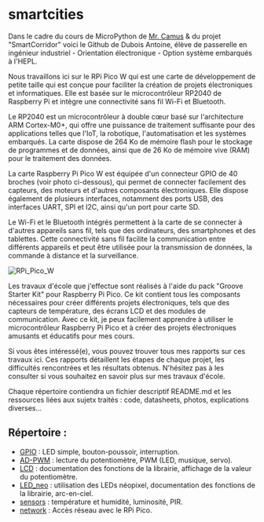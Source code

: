 # smartcities

Dans le cadre du cours de MicroPython de [Mr. Camus](https://github.com/hepl-camus) & du projet "SmartCorridor" voici le Github de Dubois Antoine, élève de passerelle en ingénieur industriel - Orientation électronique - Option système embarqués à l'HEPL.

Nous travaillons ici sur le RPi Pico W qui est une carte de développement de petite taille qui est conçue pour faciliter la création de projets électroniques et informatiques. Elle est basée sur le microcontrôleur RP2040 de Raspberry Pi et intègre une connectivité sans fil Wi-Fi et Bluetooth.

Le RP2040 est un microcontrôleur à double cœur basé sur l'architecture ARM Cortex-M0+, qui offre une puissance de traitement suffisante pour des applications telles que l'IoT, la robotique, l'automatisation et les systèmes embarqués. La carte dispose de 264 Ko de mémoire flash pour le stockage de programmes et de données, ainsi que de 26 Ko de mémoire vive (RAM) pour le traitement des données.

La carte Raspberry Pi Pico W est équipée d'un connecteur GPIO de 40 broches (voir photo ci-dessous), qui permet de connecter facilement des capteurs, des moteurs et d'autres composants électroniques. Elle dispose également de plusieurs interfaces, notamment des ports USB, des interfaces UART, SPI et I2C, ainsi qu'un port pour carte SD.

Le Wi-Fi et le Bluetooth intégrés permettent à la carte de se connecter à d'autres appareils sans fil, tels que des ordinateurs, des smartphones et des tablettes. Cette connectivité sans fil facilite la communication entre différents appareils et peut être utilisée pour la transmission de données, la commande à distance et la surveillance.

![RPi_Pico_W](https://user-images.githubusercontent.com/125505805/220986057-d315d175-f1a6-40c2-9e81-835da921c5e4.png)

Les travaux d'école que j'effectue sont réalisés à l'aide du pack "Groove Starter Kit" pour Raspberry Pi Pico. Ce kit contient tous les composants nécessaires pour créer différents projets électroniques, tels que des capteurs de température, des écrans LCD et des modules de communication. Avec ce kit, je peux facilement apprendre à utiliser le microcontrôleur Raspberry Pi Pico et à créer des projets électroniques amusants et éducatifs pour mes cours.

Si vous êtes intéressé(e), vous pouvez trouver tous mes rapports sur ces travaux ici. Ces rapports détaillent les étapes de chaque projet, les difficultés rencontrées et les résultats obtenus. N'hésitez pas à les consulter si vous souhaitez en savoir plus sur mes travaux d'école.

Chaque répertoire contiendra un fichier
descriptif README.md et les ressources liées aux sujetx traités : code, datasheets, photos,
explications diverses...


## Répertoire :

- [GPIO](GPIO) : LED simple, bouton-poussoir, interruption.
- [AD-PWM](AD-PWM) : lecture du potentiomètre, PWM (LED, musique, servo).
- [LCD](LCD) : documentation des fonctions de la librairie, affichage de la valeur du potentiomètre.
- [LED_neo](LED_neo) : utilisation des LEDs néopixel, documentation des fonctions de la librairie, arc-en-ciel.
- [sensors](sensors) : température et humidité, luminosité, PIR.
- [network](network) : Accès réseau avec le RPi Pico.




